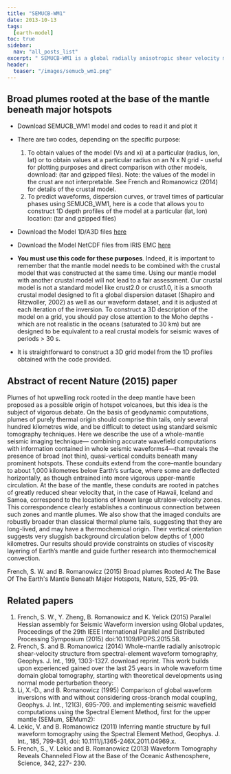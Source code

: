 ```yaml
---
title: "SEMUCB-WM1"
date: 2013-10-13
tags:
  [earth-model]
toc: true
sidebar:
  nav: "all_posts_list"
excerpt: " SEMUCB-WM1 is a global radially anisotropic shear velocity model derived from fully numerical SEM-based forward modelling. It is parametrized in terms of isotropic S velocity (Voigt average) and the anisotropic parameter, xi "
header:
  teaser: "/images/semucb_wm1.png"
---
```


## Broad plumes rooted at the base of the mantle beneath major hotspots
- Download SEMUCB_WM1 model and codes to read it and plot it
- There are two codes, depending on the specific purpose:
  1. To obtain values of the model (Vs and xi) at a particular (radius, lon, lat) or to obtain values at a particular radius on an N x N grid - useful for plotting purposes and direct comparison with other models, download: (tar and gzipped files). Note: the values of the model in the crust are not interpretable. See French and Romanowicz (2014) for details of the crustal model.
  2. To predict waveforms, dispersion curves, or travel times of particular phases using SEMUCB_WM1, here is a code that allows you to construct 1D depth profiles of the model at a particular (lat, lon) location: (tar and gzipped files)


- Download the Model 1D/A3D files <a href="https://github.com/bsl-group/SEMUCB-WM1-Model" class="btn btn--success">here</a>

- Download the Model NetCDF files from IRIS EMC <a href="https://ds.iris.edu/ds/products/emc-semucb-wm1/" class="btn btn--success">here</a>


- __You must use this code for these purposes__. Indeed, it is important to remember that the mantle model needs to be combined with the crustal model that was constructed at the same time. Using our mantle model with another crustal model will not lead to a fair assessment. Our crustal model is not a standard model like crust2.0 or crust1.0, it is a smooth crustal model designed to fit a global dispersion dataset (Shapiro and Ritzwoller, 2002) as well as our waveform dataset, and it is adjusted at each iteration of the inversion. To construct a 3D description of the model on a grid, you should pay close attention to the Moho depths - which are not realistic in the oceans (saturated to 30 km) but are designed to be equivalent to a real crustal models for seismic waves of periods > 30 s.

- It is straightforward to construct a 3D grid model from the 1D profiles obtained with the code provided.

## Abstract of recent Nature (2015) paper
Plumes of hot upwelling rock rooted in the deep mantle have been proposed as a possible origin of hotspot volcanoes, but this idea is the subject of vigorous debate. On the basis of geodynamic computations, plumes of purely thermal origin should comprise thin tails, only several hundred kilometres wide, and be difficult to detect using standard seismic tomography techniques. Here we describe the use of a whole-mantle seismic imaging technique— combining accurate wavefield computations with information contained in whole seismic waveforms4—that reveals the presence of broad (not thin), quasi-vertical conduits beneath many prominent hotspots. These conduits extend from the core–mantle boundary to about 1,000 kilometres below Earth’s surface, where some are deflected horizontally, as though entrained into more vigorous upper-mantle circulation. At the base of the mantle, these conduits are rooted in patches of greatly reduced shear velocity that, in the case of Hawaii, Iceland and Samoa, correspond to the locations of known large ultralow-velocity zones. This correspondence clearly establishes a continuous connection between such zones and mantle plumes. We also show that the imaged conduits are robustly broader than classical thermal plume tails, suggesting that they are long-lived, and may have a thermochemical origin. Their vertical orientation suggests very sluggish background circulation below depths of 1,000 kilometres. Our results should provide constraints on studies of viscosity layering of Earth’s mantle and guide further research into thermochemical convection.

French, S. W. and B. Romanowicz (2015) Broad plumes Rooted At The Base Of The Earth's Mantle Beneath Major Hotspots, Nature, 525, 95-99.

## Related papers
1. French, S. W., Y. Zheng, B. Romanowicz and K. Yelick (2015) Parallel Hessian assembly for Seismic Waveform inversion using Global updates, Proceedings of the 29th IEEE International Parallel and Distributed Processing Symposium (2015) doi:10.1109/IPDPS.2015.58.
1. French, S. and B. Romanowicz (2014) Whole-mantle radially anisotropic shear-velocity structure from spectral-element waveform tomography, Geophys. J. Int., 199, 1303-1327. download reprint. This work builds upon experienced gained over the last 25 years in whole waveform time domain global tomography, starting with theoretical developments using normal mode perturbation theory:
1. Li, X.-D., and B. Romanowicz (1995) Comparison of global waveform inversions with and without considering cross-branch modal coupling, Geophys. J. Int., 121(3), 695-709. and implementing seismic wavefield computations using the Spectral Element Method, first for the upper mantle (SEMum, SEMum2):
1. Lekic, V. and B. Romanowicz (2011) Inferring mantle structure by full waveform tomography using the Spectral Element Method, Geophys. J. Int., 185, 799-831, doi: 10.1111/j.1365-246X.2011.04969.x.
1. French, S., V. Lekic and B. Romanowicz (2013) Waveform Tomography Reveals Channeled Flow at the Base of the Oceanic Asthenosphere, Science, 342, 227- 230.
